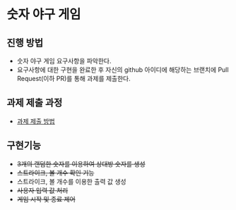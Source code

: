 # 숫자 야구 게임
## 진행 방법
* 숫자 야구 게임 요구사항을 파악한다.
* 요구사항에 대한 구현을 완료한 후 자신의 github 아이디에 해당하는 브랜치에 Pull Request(이하 PR)를 통해 과제를 제출한다.

## 과제 제출 과정
* [과제 제출 방법](https://github.com/next-step/nextstep-docs/tree/master/precourse)

## 구현기능
* ~~3개의 랜덤한 숫자를 이용하여 상대방 숫자를 생성~~
* ~~스트라이크, 볼 개수 확인 기능~~
* 스트라이크, 볼 개수를 이용한 출력 값 생성
* ~~사용자 입력 값 처리~~
* ~~게임 시작 및 종료 제어~~